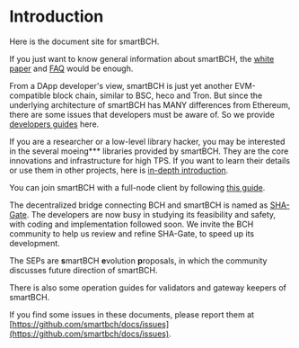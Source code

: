 # Introduction

Here is the document site for smartBCH.

If you just want to know general information about smartBCH, the [white paper](smartbch_whitepaper-en.md) and [FAQ](faq.md) would be enough.

From a DApp developer's view, smartBCH is just yet another EVM-compatible block chain, similar to BSC, heco and Tron. But since the underlying architecture of smartBCH has MANY differences from Ethereum, there are some issues that developers must be aware of. So we provide [developers guides](developers-guide/intro.md) here.

If you are a researcher or a low-level library hacker, you may be interested in the several moeing\*\*\* libraries provided by smartBCH. They are the core innovations and infrastructure for high TPS. If you want to learn their details or use them in other projects, here is [in-depth introduction](in-depth-design-documents/intro.md).

You can join smartBCH with a full-node client by following [this guide](./mainnet.md).

The decentralized bridge connecting BCH and smartBCH is named as [SHA-Gate](./sha-gate.md). The developers are now busy in studying its feasibility and safety, with coding and implementation followed soon. We invite the BCH community to help us review and refine SHA-Gate, to speed up its development.

The SEPs are **s**martBCH **e**volution **p**roposals, in which the community discusses future direction of smartBCH.

There is also some operation guides for validators and gateway keepers of smartBCH.

If you find some issues in these documents, please report them at [https://github.com/smartbch/docs/issues](https://github.com/smartbch/docs/issues).

